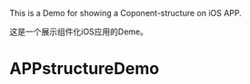 This is a Demo for showing a Coponent-structure on iOS APP.


这是一个展示组件化iOS应用的Deme。
# APPstructureDemo
